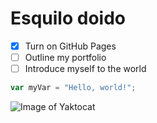# Esquilo doido

- [X] Turn on GitHub Pages
- [ ] Outline my portfolio
- [ ] Introduce myself to the world

``` javascript
var myVar = "Hello, world!";
```
![Image of Yaktocat](https://octodex.github.com/images/yaktocat.png)


